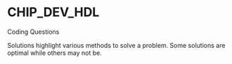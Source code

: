 # CHIP_DEV_HDL
Coding Questions 

Solutions highlight various methods to solve a problem. Some solutions are optimal while others may not be.
